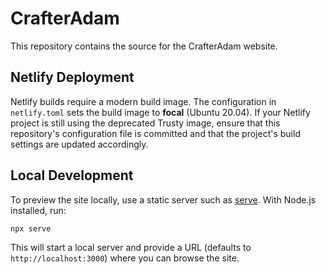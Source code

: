 # CrafterAdam

This repository contains the source for the CrafterAdam website.

## Netlify Deployment

Netlify builds require a modern build image. The configuration in `netlify.toml` sets the build image to **focal** (Ubuntu 20.04). If your Netlify project is still using the deprecated Trusty image, ensure that this repository's configuration file is committed and that the project's build settings are updated accordingly.

## Local Development

To preview the site locally, use a static server such as [serve](https://www.npmjs.com/package/serve). With Node.js installed, run:

```bash
npx serve
```

This will start a local server and provide a URL (defaults to `http://localhost:3000`) where you can browse the site.
